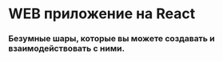 # WEB приложение на React #
### Безумные шары, которые вы можете создавать и взаимодействовать с ними. ###
